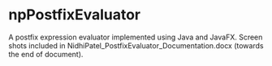 # npPostfixEvaluator
A postfix expression evaluator implemented using Java and JavaFX.
Screen shots included in NidhiPatel_PostfixEvaluator_Documentation.docx (towards the end of document).
